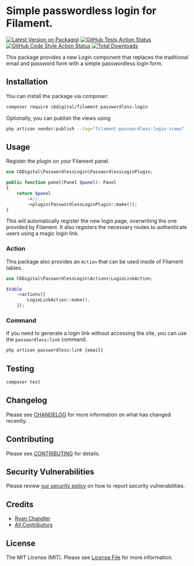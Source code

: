 # Simple passwordless login for Filament.

[![Latest Version on Packagist](https://img.shields.io/packagist/v/ryangjchandler/filament-passwordless-login.svg?style=flat-square)](https://packagist.org/packages/ryangjchandler/filament-passwordless-login)
[![GitHub Tests Action Status](https://img.shields.io/github/actions/workflow/status/ryangjchandler/filament-passwordless-login/run-tests.yml?branch=main&label=tests&style=flat-square)](https://github.com/ryangjchandler/filament-passwordless-login/actions?query=workflow%3Arun-tests+branch%3Amain)
[![GitHub Code Style Action Status](https://img.shields.io/github/actions/workflow/status/ryangjchandler/filament-passwordless-login/fix-php-code-style-issues.yml?branch=main&label=code%20style&style=flat-square)](https://github.com/ryangjchandler/filament-passwordless-login/actions?query=workflow%3A"Fix+PHP+code+style+issues"+branch%3Amain)
[![Total Downloads](https://img.shields.io/packagist/dt/ryangjchandler/filament-passwordless-login.svg?style=flat-square)](https://packagist.org/packages/ryangjchandler/filament-passwordless-login)

This package provides a new Login component that replaces the traditional email and password form with a simple passwordless login form.

## Installation

You can install the package via composer:

```bash
composer require c6digital/filament-passwordless-login
```

Optionally, you can publish the views using

```bash
php artisan vendor:publish --tag="filament-passwordless-login-views"
```

## Usage

Register the plugin on your Filament panel.

```php
use C6Digital\PasswordlessLogin\PasswordlessLoginPlugin;

public function panel(Panel $panel): Panel
{
    return $panel
        ->//...
        ->plugin(PasswordlessLoginPlugin::make());
}
```

This will automatically register the new login page, overwriting the one provided by Filament. It also registers the necessary routes to authenticate users using a magic login link.

### Action

This package also provides an `Action` that can be used inside of Filament tables.

```php
use C6Digital\PasswordlessLogin\Actions\LoginLinkAction;

$table
    ->actions([
        LoginLinkAction::make(),
    ]);
```

### Command

If you need to generate a login link without accessing the site, you can use the `passwordless:link` command.

```sh
php artisan passwordless:link {email}
```

## Testing

```bash
composer test
```

## Changelog

Please see [CHANGELOG](CHANGELOG.md) for more information on what has changed recently.

## Contributing

Please see [CONTRIBUTING](.github/CONTRIBUTING.md) for details.

## Security Vulnerabilities

Please review [our security policy](../../security/policy) on how to report security vulnerabilities.

## Credits

- [Ryan Chandler](https://github.com/ryangjchandler)
- [All Contributors](../../contributors)

## License

The MIT License (MIT). Please see [License File](LICENSE.md) for more information.
